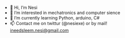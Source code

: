 - 👋 Hi, I’m Nesi
- 👀 I’m interested in mechatronics and computer sience
- 🌱 I’m currently learning Python, arduino, C#
- 📫 Contact me on twittur (@nesiexe) or by mail! ineedsleem.nesi@gmail.com

